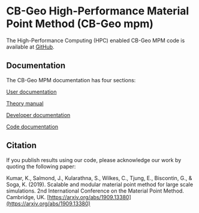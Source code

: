 # CB-Geo High-Performance Material Point Method (CB-Geo mpm)

The High-Performance Computing (HPC) enabled CB-Geo MPM code is available at [GitHub](https://github.com/cb-geo/mpm).

## Documentation

The CB-Geo MPM documentation has four sections:

[User documentation](user/about.md)

[Theory manual](theory/about.md)

[Developer documentation](code/overview.md)

[Code documentation](https://cb-geo.github.io/mpm)

## Citation

If you publish results using our code, please acknowledge our work by quoting the following paper:

Kumar, K., Salmond, J., Kularathna, S., Wilkes, C., Tjung, E., Biscontin, G., & Soga, K. (2019). 
Scalable and modular material point method for large scale simulations. 
2nd International Conference on the Material Point Method. Cambridge, UK. 
[https://arxiv.org/abs/1909.13380](https://arxiv.org/abs/1909.13380)
